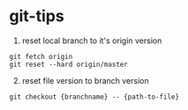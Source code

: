 # git-tips

1. reset local branch to it's origin version
```
git fetch origin
git reset --hard origin/master
```

2. reset file version to branch version

```
git checkout {branchname} -- {path-to-file}
```
